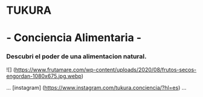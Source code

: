 # TUKURA


# - Conciencia Alimentaria - #

### Descubri el poder de una alimentacion natural.


![] (https://www.frutamare.com/wp-content/uploads/2020/08/frutos-secos-engordan-1080x675.jpg.webp)


...
[instagram] (https://www.instagram.com/tukura.conciencia/?hl=es)
...
